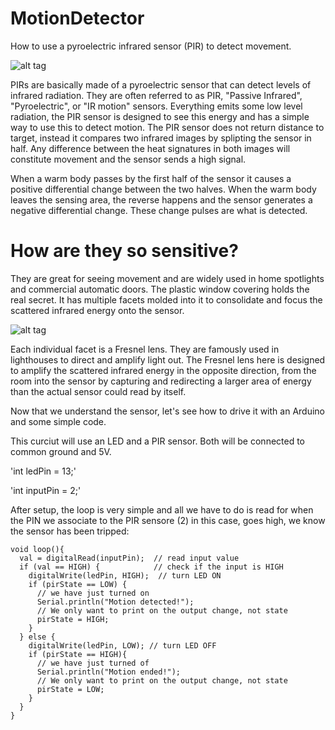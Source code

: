# MotionDetector
How to use a pyroelectric infrared sensor (PIR) to detect movement.

![alt tag](https://github.com/adestefa/MotionDetector/pir2.jpg)

PIRs are basically made of a pyroelectric sensor that can detect levels of infrared radiation. They are often referred to as PIR, "Passive Infrared", "Pyroelectric", or "IR motion" sensors. Everything emits some low level radiation, the PIR sensor is designed to see this energy and has a simple way to use this to detect motion. The PIR sensor does not return distance to target, instead it compares two infrared images by splipting the sensor in half. Any difference between the heat signatures in both images will constitute movement and the sensor sends a high signal.

When a warm body passes by the first half of the sensor it causes a positive differential change between the two halves. When the warm body leaves the sensing area, the reverse happens and the sensor generates a negative differential change. These change pulses are what is detected.

# How are they so sensitive?

They are great for seeing movement and are widely used in home spotlights and commercial automatic doors. The plastic window covering holds the real secret. It has multiple facets molded into it to consolidate and focus the scattered infrared energy onto the sensor.

![alt tag](https://github.com/adestefa/MotionDetector/linearfresnel.gif) 

Each individual facet is a Fresnel lens. They are famously used in lighthouses to direct and amplify light out. The Fresnel lens here is designed to amplify the scattered infrared energy in the opposite direction, from the room into the sensor by capturing and redirecting a larger area of energy than the actual sensor could read by itself.

Now that we understand the sensor, let's see how to drive it with an Arduino and some simple code.

This curciut will use an LED and a PIR sensor. Both will be connected to common ground and 5V. 

'int ledPin = 13;'    

'int inputPin = 2;'  

After setup, the loop is very simple and all we have to do is read for when the PIN we associate to the PIR sensore (2) in this case, goes high, we know the sensor has been tripped:

```
void loop(){
  val = digitalRead(inputPin);  // read input value
  if (val == HIGH) {            // check if the input is HIGH
    digitalWrite(ledPin, HIGH);  // turn LED ON
    if (pirState == LOW) {
      // we have just turned on
      Serial.println("Motion detected!");
      // We only want to print on the output change, not state
      pirState = HIGH;
    }
  } else {
    digitalWrite(ledPin, LOW); // turn LED OFF
    if (pirState == HIGH){
      // we have just turned of
      Serial.println("Motion ended!");
      // We only want to print on the output change, not state
      pirState = LOW;
    }
  }
}
```


